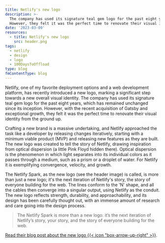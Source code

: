 ```yaml
---
title: Netlify's new logo
description: >-
  The company has used its signature teal gem logo for the past eight years.
  However, they felt it was the perfect time to renovate their visual identity.
date: '2023-03-09'
resources:
  - title: Netlify's new logo
    src: header.png
tags:
  - netlify
  - design
  - logo
  - 100DaysToOffload
type: blog
fmContentType: blog
---
```


Netlify, one of my favorite deployment options and a web development platform, has recently introduced a new logo, marking a significant step towards a new overall visual identity. The company has used its signature teal gem logo for the past eight years, which has remained unchanged since its inception. However, with the recent acquisition of Gatsby and exceptional growth, they felt it was the perfect time to renovate their visual identity from the ground up.

Crafting a new brand is a massive undertaking, and Netlify approached the task like a developer by releasing changes iteratively, starting with a minimum viable product (MVP) and releasing new features as they are built. The new logo was created to tell the story of Netlify, drawing inspiration from optical dispersion (a little Pink Floyd hidden there). Optical dispersion is the phenomenon in which light separates into its individual colors as it passes through a medium, such as a prism or a droplet of water. For Netlify it is exemplifying convergence, velocity, and growth.

The Netlify Spark, as the new logo (see the header image) is called, is more than just a new logo; it's the next iteration of Netlify's story, the story of everyone building for the web. The lines conform to the 'N' shape, and all the cables then converge into a singular output, using Netlify as the conduit. The new logo reflects strength, durability, and approachability, and its design has been carefully thought out, with an immense amount of research and care going into the design process.

> The Netlify Spark is more than a new logo: it’s the next iteration of Netlify’s story, your story, and the story of everyone building for the web.

[Read their blog post about the new logo {{< icon "box-arrow-up-right" >}}](https://www.netlify.com/blog/netlify-new-logo/).
